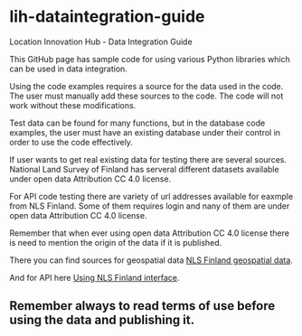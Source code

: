 # lih-dataintegration-guide
Location Innovation Hub - Data Integration Guide

This GitHub page has sample code for using various Python libraries which can be used in data integration.

Using the code examples requires a source for the data used in the code. The user must manually add these sources to the code. The code will not work without these modifications.

Test data can be found for many functions, but in the database code examples, the user must have an existing database under their control in order to use the code effectively.

If user wants to get real existing data for testing there are several sources. National Land Survey of Finland has serveral different datasets available under open data Attribution CC 4.0 license.

For API code testing there are variety of url addresses available for eaxmple from NLS Finland. Some of them requires login and nany of them are under open data Attribution CC 4.0 license.

Remember that when ever using open data Attribution CC 4.0 license there is need to mention the origin of the data if it is published.


There you can find sources for geospatial data [NLS Finland geospatial data](https://asiointi.maanmittauslaitos.fi/karttapaikka/tiedostopalvelu).

And for API here [Using NLS Finland interface](https://www.maanmittauslaitos.fi/en/maps-and-spatial-data/datasets-and-interfaces/general-information-about-interface-services).

## **Remember always to read terms of use before using the data and publishing it.**